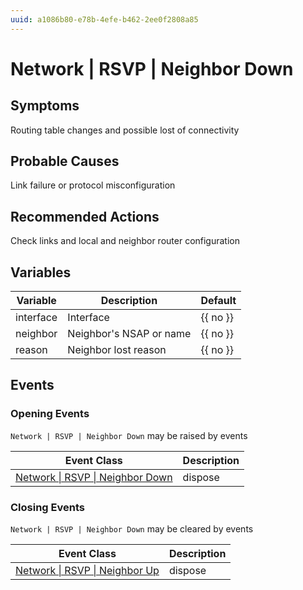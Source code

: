 ```yaml
---
uuid: a1086b80-e78b-4efe-b462-2ee0f2808a85
---
```

# Network | RSVP | Neighbor Down

## Symptoms

Routing table changes and possible lost of connectivity

## Probable Causes

Link failure or protocol misconfiguration

## Recommended Actions

Check links and local and neighbor router configuration

## Variables

| Variable  | Description             | Default  |
| --------- | ----------------------- | -------- |
| interface | Interface               | {{ no }} |
| neighbor  | Neighbor's NSAP or name | {{ no }} |
| reason    | Neighbor lost reason    | {{ no }} |

## Events

### Opening Events
`Network | RSVP | Neighbor Down` may be raised by events

| Event Class                                                                                  | Description |
| -------------------------------------------------------------------------------------------- | ----------- |
| [Network \| RSVP \| Neighbor Down](../event-classes-reference/network/rsvp/neighbor-down.md) | dispose     |

### Closing Events
`Network | RSVP | Neighbor Down` may be cleared by events

| Event Class                                                                              | Description |
| ---------------------------------------------------------------------------------------- | ----------- |
| [Network \| RSVP \| Neighbor Up](../event-classes-reference/network/rsvp/neighbor-up.md) | dispose     |
